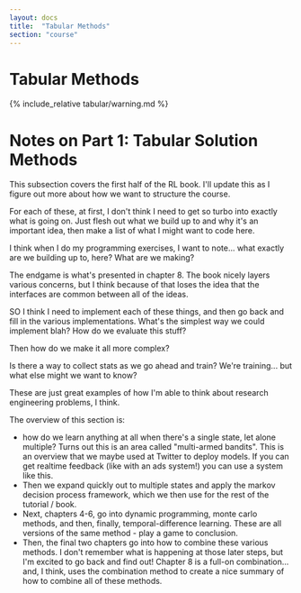 ```yaml
---
layout: docs
title:  "Tabular Methods"
section: "course"
---
```


# Tabular Methods

{% include_relative tabular/warning.md %}

# Notes on Part 1: Tabular Solution Methods

This subsection covers the first half of the RL book. I'll update this as I figure out more about how we want to structure the course.

For each of these, at first, I don't think I need to get so turbo into exactly what is going on. Just flesh out what we build up to and why it's an important idea, then make a list of what I might want to code here.

I think when I do my programming exercises, I want to note... what exactly are we building up to, here? What are we making?

The endgame is what's presented in chapter 8. The book nicely layers various concerns, but I think because of that loses the idea that the interfaces are common between all of the ideas.

SO I think I need to implement each of these things, and then go back and fill in the various implementations. What's the simplest way we could implement blah? How do we evaluate this stuff?

Then how do we make it all more complex?

Is there a way to collect stats as we go ahead and train? We're training... but what else might we want to know?

These are just great examples of how I'm able to think about research engineering problems, I think.

The overview of this section is:
* how do we learn anything at all when there's a single state, let alone multiple? Turns out this is an area called "multi-armed bandits". This is an overview that we maybe used at Twitter to deploy models. If you can get realtime feedback (like with an ads system!) you can use a system like this.
* Then we expand quickly out to multiple states and apply the markov decision process framework, which we then use for the rest of the tutorial / book.
* Next, chapters 4-6, go into dynamic programming, monte carlo methods, and then, finally, temporal-difference learning. These are all versions of the same method - play a game to conclusion.
* Then, the final two chapters go into how to combine these various methods. I don't remember what is happening at those later steps, but I'm excited to go back and find out! Chapter 8 is a full-on combination... and, I think, uses the combination method to create a nice summary of how to combine all of these methods.
